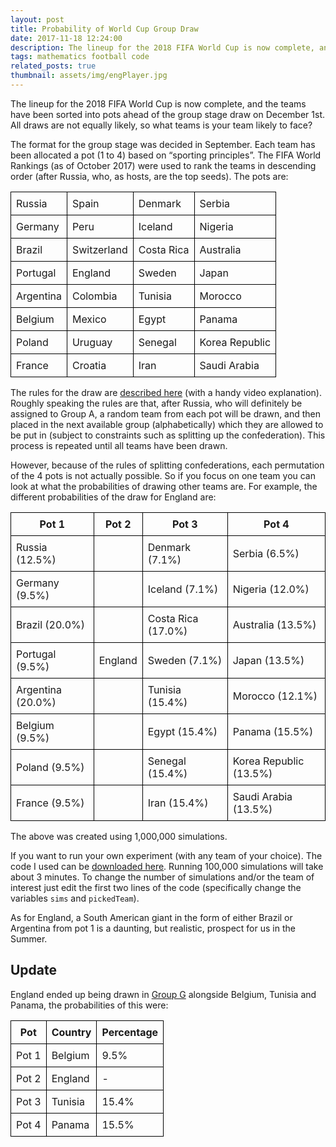 ```yaml
---
layout: post
title: Probability of World Cup Group Draw
date: 2017-11-18 12:24:00
description: The lineup for the 2018 FIFA World Cup is now complete, and the teams have been sorted into pots ahead of the group stage draw on December 1st. All draws are not equally likely, so what teams is your team likely to face?
tags: mathematics football code
related_posts: true
thumbnail: assets/img/engPlayer.jpg
---
```


The lineup for the 2018 FIFA World Cup is now complete, and the teams have been sorted into pots ahead of the group stage draw on December 1st. All draws are not equally likely, so what teams is your team likely to face?

The format for the group stage was decided in September. Each team has been allocated a pot (1 to 4) based on “sporting principles”. The FIFA World Rankings (as of October 2017) were used to rank the teams in descending order (after Russia, who, as hosts, are the top seeds). The pots are:

<table style="border-collapse: collapse; width: 100%;">
  <tbody>
    <tr>
      <td style="border: 1px solid black; padding: 8px;">Russia</td>
      <td style="border: 1px solid black; padding: 8px;">Spain</td>
      <td style="border: 1px solid black; padding: 8px;">Denmark</td>
      <td style="border: 1px solid black; padding: 8px;">Serbia</td>
    </tr>
    <tr>
      <td style="border: 1px solid black; padding: 8px;">Germany</td>
      <td style="border: 1px solid black; padding: 8px;">Peru</td>
      <td style="border: 1px solid black; padding: 8px;">Iceland</td>
      <td style="border: 1px solid black; padding: 8px;">Nigeria</td>
    </tr>
    <tr>
      <td style="border: 1px solid black; padding: 8px;">Brazil</td>
      <td style="border: 1px solid black; padding: 8px;">Switzerland</td>
      <td style="border: 1px solid black; padding: 8px;">Costa Rica</td>
      <td style="border: 1px solid black; padding: 8px;">Australia</td>
    </tr>
    <tr>
      <td style="border: 1px solid black; padding: 8px;">Portugal</td>
      <td style="border: 1px solid black; padding: 8px;">England</td>
      <td style="border: 1px solid black; padding: 8px;">Sweden</td>
      <td style="border: 1px solid black; padding: 8px;">Japan</td>
    </tr>
    <tr>
      <td style="border: 1px solid black; padding: 8px;">Argentina</td>
      <td style="border: 1px solid black; padding: 8px;">Colombia</td>
      <td style="border: 1px solid black; padding: 8px;">Tunisia</td>
      <td style="border: 1px solid black; padding: 8px;">Morocco</td>
    </tr>
    <tr>
      <td style="border: 1px solid black; padding: 8px;">Belgium</td>
      <td style="border: 1px solid black; padding: 8px;">Mexico</td>
      <td style="border: 1px solid black; padding: 8px;">Egypt</td>
      <td style="border: 1px solid black; padding: 8px;">Panama</td>
    </tr>
    <tr>
      <td style="border: 1px solid black; padding: 8px;">Poland</td>
      <td style="border: 1px solid black; padding: 8px;">Uruguay</td>
      <td style="border: 1px solid black; padding: 8px;">Senegal</td>
      <td style="border: 1px solid black; padding: 8px;">Korea Republic</td>
    </tr>
    <tr>
      <td style="border: 1px solid black; padding: 8px;">France</td>
      <td style="border: 1px solid black; padding: 8px;">Croatia</td>
      <td style="border: 1px solid black; padding: 8px;">Iran</td>
      <td style="border: 1px solid black; padding: 8px;">Saudi Arabia</td>
    </tr>
  </tbody>
</table>

The rules for the draw are [described here](https://en.wikipedia.org/wiki/2018_FIFA_World_Cup_seeding) (with a handy video explanation). Roughly speaking the rules are that, after Russia, who will definitely be assigned to Group A, a random team from each pot will be drawn, and then placed in the next available group (alphabetically) which they are allowed to be put in (subject to constraints such as splitting up the confederation). This process is repeated until all teams have been drawn.

However, because of the rules of splitting confederations, each permutation of the 4 pots is not actually possible. So if you focus on one team you can look at what the probabilities of drawing other teams are. For example, the different probabilities of the draw for England are:

<table style="border-collapse: collapse; width: 100%;">
  <thead>
    <tr>
      <th style="border: 1px solid black; padding: 8px;">Pot 1</th>
      <th style="border: 1px solid black; padding: 8px;">Pot 2</th>
      <th style="border: 1px solid black; padding: 8px;">Pot 3</th>
      <th style="border: 1px solid black; padding: 8px;">Pot 4</th>
    </tr>
  </thead>
  <tbody>
    <tr>
      <td style="border: 1px solid black; padding: 8px;">Russia (12.5%)</td>
      <td style="border: 1px solid black; padding: 8px;"></td>
      <td style="border: 1px solid black; padding: 8px;">Denmark (7.1%)</td>
      <td style="border: 1px solid black; padding: 8px;">Serbia (6.5%)</td>
    </tr>
    <tr>
      <td style="border: 1px solid black; padding: 8px;">Germany (9.5%)</td>
      <td style="border: 1px solid black; padding: 8px;"></td>
      <td style="border: 1px solid black; padding: 8px;">Iceland (7.1%)</td>
      <td style="border: 1px solid black; padding: 8px;">Nigeria (12.0%)</td>
    </tr>
    <tr>
      <td style="border: 1px solid black; padding: 8px;">Brazil (20.0%)</td>
      <td style="border: 1px solid black; padding: 8px;"></td>
      <td style="border: 1px solid black; padding: 8px;">Costa Rica (17.0%)</td>
      <td style="border: 1px solid black; padding: 8px;">Australia (13.5%)</td>
    </tr>
    <tr>
      <td style="border: 1px solid black; padding: 8px;">Portugal (9.5%)</td>
      <td style="border: 1px solid black; padding: 8px;">England</td>
      <td style="border: 1px solid black; padding: 8px;">Sweden (7.1%)</td>
      <td style="border: 1px solid black; padding: 8px;">Japan (13.5%)</td>
    </tr>
    <tr>
      <td style="border: 1px solid black; padding: 8px;">Argentina (20.0%)</td>
      <td style="border: 1px solid black; padding: 8px;"></td>
      <td style="border: 1px solid black; padding: 8px;">Tunisia (15.4%)</td>
      <td style="border: 1px solid black; padding: 8px;">Morocco (12.1%)</td>
    </tr>
    <tr>
      <td style="border: 1px solid black; padding: 8px;">Belgium (9.5%)</td>
      <td style="border: 1px solid black; padding: 8px;"></td>
      <td style="border: 1px solid black; padding: 8px;">Egypt (15.4%)</td>
      <td style="border: 1px solid black; padding: 8px;">Panama (15.5%)</td>
    </tr>
    <tr>
      <td style="border: 1px solid black; padding: 8px;">Poland (9.5%)</td>
      <td style="border: 1px solid black; padding: 8px;"></td>
      <td style="border: 1px solid black; padding: 8px;">Senegal (15.4%)</td>
      <td style="border: 1px solid black; padding: 8px;">Korea Republic (13.5%)</td>
    </tr>
    <tr>
      <td style="border: 1px solid black; padding: 8px;">France (9.5%)</td>
      <td style="border: 1px solid black; padding: 8px;"></td>
      <td style="border: 1px solid black; padding: 8px;">Iran (15.4%)</td>
      <td style="border: 1px solid black; padding: 8px;">Saudi Arabia (13.5%)</td>
    </tr>
  </tbody>
</table>

The above was created using 1,000,000 simulations.

If you want to run your own experiment (with any team of your choice). The code I used can be [downloaded here](/assets/code/wcDraw.py). Running 100,000 simulations will take about 3 minutes. To change the number of simulations and/or the team of interest just edit the first two lines of the code (specifically change the variables `sims` and `pickedTeam`).

As for England, a South American giant in the form of either Brazil or Argentina from pot 1 is a daunting, but realistic, prospect for us in the Summer.

## Update

England ended up being drawn in [Group G](https://en.wikipedia.org/wiki/2018_FIFA_World_Cup_Group_G) alongside Belgium, Tunisia and Panama, the probabilities of this were:

<table style="border-collapse: collapse; width: 50%;">
  <thead>
    <tr>
      <th style="border: 1px solid black; padding: 8px;">Pot</th>
      <th style="border: 1px solid black; padding: 8px;">Country</th>
      <th style="border: 1px solid black; padding: 8px;">Percentage</th>
    </tr>
  </thead>
  <tbody>
    <tr>
      <td style="border: 1px solid black; padding: 8px;">Pot 1</td>
      <td style="border: 1px solid black; padding: 8px;">Belgium</td>
      <td style="border: 1px solid black; padding: 8px;">9.5%</td>
    </tr>
    <tr>
      <td style="border: 1px solid black; padding: 8px;">Pot 2</td>
      <td style="border: 1px solid black; padding: 8px;">England</td>
      <td style="border: 1px solid black; padding: 8px;">-</td>
    </tr>
    <tr>
      <td style="border: 1px solid black; padding: 8px;">Pot 3</td>
      <td style="border: 1px solid black; padding: 8px;">Tunisia</td>
      <td style="border: 1px solid black; padding: 8px;">15.4%</td>
    </tr>
    <tr>
      <td style="border: 1px solid black; padding: 8px;">Pot 4</td>
      <td style="border: 1px solid black; padding: 8px;">Panama</td>
      <td style="border: 1px solid black; padding: 8px;">15.5%</td>
    </tr>
  </tbody>
</table>
